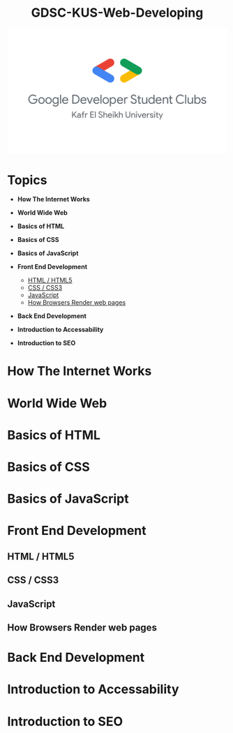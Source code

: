<h1 style="text-align:center">GDSC-KUS-Web-Developing</h1>

![GDSC-KUS-Logo](./assets/logo.png)

# Topics

- **How The Internet Works**
- **World Wide Web**
- **Basics of HTML**
- **Basics of CSS**
- **Basics of JavaScript**
- **Front End Development**

	- [HTML / HTML5](#html-/-html5)
	- [CSS / CSS3](#css-/-css3)
	- [JavaScript](#javascript)
	- [How Browsers Render web pages](#how-browser-render-a-web-page)

- **Back End Development**
- **Introduction to Accessability**
- **Introduction to SEO**

# How The Internet Works

# World Wide Web

# Basics of HTML

# Basics of CSS

# Basics of JavaScript

# Front End Development

## HTML / HTML5

## CSS / CSS3

## JavaScript

## How Browsers Render web pages

# Back End Development

# Introduction to Accessability

# Introduction to SEO
